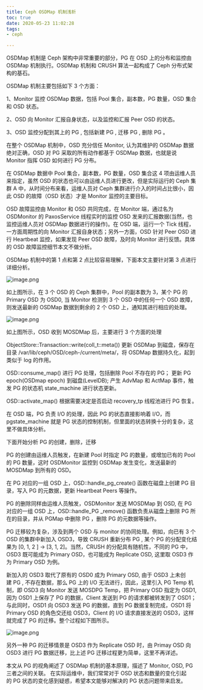 ```yaml
---
title: Ceph OSDMap 机制浅析
toc: true
date: 2020-05-23 11:02:28
tags:
- ceph

---
```

OSDMap 机制是 Ceph 架构中非常重要的部分，PG 在 OSD 上的分布和监控由 OSDMap 机制执行。OSDMap 机制和 CRUSH 算法一起构成了 Ceph 分布式架构的基石。

OSDMap 机制主要包括如下 3 个方面：

1、Monitor 监控 OSDMap 数据，包括 Pool 集合，副本数，PG 数量，OSD 集合和 OSD 状态。

2、OSD 向 Monitor 汇报自身状态，以及监控和汇报 Peer OSD 的状态。

3、OSD 监控分配到其上的 PG , 包括新建 PG , 迁移 PG , 删除 PG 。

在整个 OSDMap 机制中，OSD 充分信任 Monitor, 认为其维护的 OSDMap 数据绝对正确，OSD 对 PG 采取的所有动作都基于 OSDMap 数据，也就是说 Monitor 指挥 OSD 如何进行 PG 分布。

在 OSDMap 数据中 Pool 集合，副本数，PG 数量，OSD 集合这 4 项由运维人员来指定，虽然 OSD 的状态也可以由运维人员进行更改，但是实际运行的 Ceph 集群 A 中，从时间分布来看，运维人员对 Ceph 集群进行介入的时间占比很小，因此 OSD 的故障（OSD 状态）才是 Monitor 监控的主要目标。

OSD 故障监控由 Monitor 和 OSD 共同完成，在 Monitor 端，通过名为 OSDMonitor 的 PaxosService 线程实时的监控 OSD 发来的汇报数据(当然，也监控运维人员对 OSDMap 数据进行的操作)。在 OSD 端，运行一个 Tick 线程，一方面周期性的向 Monitor 汇报自身状态；另外一方面，OSD 针对 Peer OSD 进行 Heartbeat 监控，如果发现 Peer OSD 故障，及时向 Monitor 进行反馈。具体的 OSD 故障监控细节本文不做分析。

OSDMap 机制中的第 1 点和第 2 点比较容易理解，下面本文主要针对第 3 点进行详细分析。

![image.png](https://upload-images.jianshu.io/upload_images/2099201-53c13433eb19159f.png)


如上图所示，在 3 个 OSD 的 Ceph 集群中，Pool 的副本数为 3，某个 PG 的 Primary OSD 为 OSD0, 当 Monitor 检测到 3 个 OSD 中的任何一个 OSD 故障，则发送最新的 OSDMap 数据到剩余的 2 个 OSD 上，通知其进行相应的处理。

![image.png](https://upload-images.jianshu.io/upload_images/2099201-cca2ef9fca1d6b3b.png)


如上图所示，OSD 收到 MOSDMap 后，主要进行 3 个方面的处理

ObjectStore::Transaction::write(coll_t::meta()) 更新 OSDMap 到磁盘，保存在目录 /var/lib/ceph/OSD/ceph-<id>/current/meta/，将 OSDMap 数据持久化，起到类似于 log 的作用。

OSD::consume_map() 进行 PG 处理，包括删除 Pool 不存在的 PG； 更新 PG epoch(OSDmap epoch) 到磁盘(LevelDB); 产生 AdvMap 和 ActMap 事件，触发 PG 的状态机 state_machine 进行状态更新。

OSD::activate_map() 根据需要决定是否启动 recovery_tp 线程池进行 PG 恢复。

在 OSD 端，PG 负责 I/O 的处理，因此 PG 的状态直接影响着 I/O，而 pgstate_machine 就是 PG 状态的控制机制，但里面的状态转换十分的复杂，这里不做具体分析。

下面开始分析 PG 的创建，删除，迁移

PG 的创建由运维人员触发，在新建 Pool 时指定 PG 的数量，或增加已有的 Pool 的 PG 数量，这时 OSDMonitor 监控到 OSDMap 发生变化，发送最新的 MOSDMap 到所有的 OSD。

在 PG 对应的一组 OSD 上，OSD::handle_pg_create() 函数在磁盘上创建 PG 目录，写入 PG 的元数据，更新 Heartbeat Peers 等操作。

PG 的删除同样由运维人员触发，OSDMonitor 发送 MOSDMap 到 OSD, 在 PG 对应的一组 OSD 上，OSD::handle_PG _remove() 函数负责从磁盘上删除 PG 所在的目录，并从 PGMap 中删除 PG ，删除 PG 的元数据等操作。

PG 迁移较为复杂，涉及到两个 OSD 与 monitor 的协同处理。例如，向已有 3 个 OSD 的集群中新加入 OSD3，导致 CRUSH 重新分布 PG , 某个 PG 的分配变化结果为 [0, 1, 2 ] -> [3, 1, 2]。当然，CRUSH 的分配具有随机性，不同的 PG 中，OSD3 既可能成为 Primary OSD，也可能成为 Replicate OSD, 这里取 OSD3 作为 Primary OSD 为例。

新加入的 OSD3 取代了原有的 OSD0 成为 Primary OSD, 由于 OSD3 上未创建 PG , 不存在数据，那么 PG 上的 I/O 无法进行，因此，这里引入 PG Temp 机制，即 OSD3 向 Monitor 发送 MOSDPG Temp，把 Primary OSD 指定为 OSD1, 因为 OSD1 上保存了 PG 的数据，Client 发送到 PG 的请求都被转发到了 OSD1；与此同时，OSD1 向 OSD3 发送 PG 的数据，直到 PG 数据复制完成，OSD1 将 Primary OSD 的角色交还给 OSD3，Client 的 I/O 请求直接发送的 OSD3，这样就完成了 PG 的迁移。整个过程如下图所示。

![image.png](https://upload-images.jianshu.io/upload_images/2099201-3647019ed8f01d9f.png)


另外一种 PG 的迁移情景是 OSD3 作为 Replicate OSD 时，由 Primay OSD 向 OSD3 进行 PG 数据迁移，比上述 PG 迁移过程更为简单，这里不再详述。

本文从 PG 的视角阐述了 OSDMap 机制的基本原理，描述了 Monitor, OSD, PG 三者之间的关联。 在实际运维中，我们常常对于 OSD 状态和数量的变化引起的 PG 状态的变化感到疑惑，希望本文能够对解决的 PG 状态问题带来启发。
